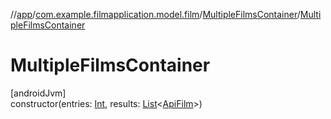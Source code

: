 //[app](../../../index.md)/[com.example.filmapplication.model.film](../index.md)/[MultipleFilmsContainer](index.md)/[MultipleFilmsContainer](-multiple-films-container.md)

# MultipleFilmsContainer

[androidJvm]\
constructor(entries: [Int](https://kotlinlang.org/api/latest/jvm/stdlib/kotlin/-int/index.html), results: [List](https://kotlinlang.org/api/latest/jvm/stdlib/kotlin.collections/-list/index.html)&lt;[ApiFilm](../-api-film/index.md)&gt;)

